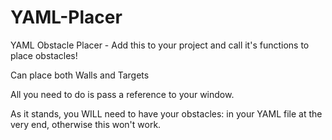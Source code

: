 # YAML-Placer
YAML Obstacle Placer - Add this to your project and call it's functions to place obstacles!

Can place both Walls and Targets

All you need to do is pass a reference to your window.

As it stands, you WILL need to have your obstacles: in your YAML file at the very end, otherwise this won't work.
